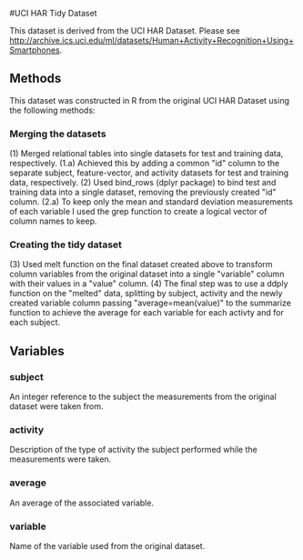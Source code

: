 #UCI HAR Tidy Dataset

This dataset is derived from the UCI HAR Dataset.
Please see http://archive.ics.uci.edu/ml/datasets/Human+Activity+Recognition+Using+Smartphones.

## Methods
This dataset was constructed in R from the original UCI HAR Dataset using the following methods:

### Merging the datasets
(1) Merged relational tables into single datasets for test and training data, respectively.
(1.a) Achieved this by adding a common "id" column to the separate subject, feature-vector, and activity datasets for test and training data, respectively.
(2) Used bind_rows (dplyr package) to bind test and training data into a single dataset, removing the previously created "id" column.
(2.a) To keep only the mean and standard deviation measurements of each variable I used the grep function to create a logical vector of column names to keep.
### Creating the tidy dataset
(3) Used melt function on the final dataset created above to transform column variables from the original dataset into a single "variable" column with their values in a "value" column.
(4) The final step was to use a ddply function on the "melted" data, splitting by subject, activity and the newly created variable column passing "average=mean(value)" to the summarize function to achieve the average for each variable for each activty and for each subject.

## Variables

### subject
An integer reference to the subject the measurements from the original dataset were taken from.

### activity
Description of the type of activity the subject performed while the measurements were taken.

### average
An average of the associated variable.

### variable
Name of the variable used from the original dataset.
